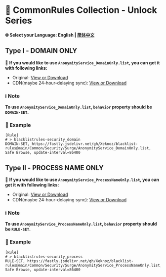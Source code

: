 # 📜 CommonRules Collection - Unlock Series

**🌐 Select your Language: English | [简体中文](README_CN.md)**

## Type Ⅰ - DOMAIN ONLY

🔗 **If you would like to use `AnonymityService_DomainOnly.list`, you can get it with following links:**

- Original: [View or Download](https://raw.githubusercontent.com/Xeknoz/blacklist-rules/main/Common/Security/Surge/AnonymityService_DomainOnly.list)
- CDN(maybe 24-hour-delaying sync): [View or Download](https://fastly.jsdelivr.net/gh/Xeknoz/blacklist-rules@main/Common/Unlock/Surge/BlockedDomains_NoGame_DomainOnly.list)

### ℹ️ Note

**To use `AnonymityService_DomainOnly.list`, `behavior` property should be `DOMAIN-SET`.**

### 📝 Example

```list
[Rule]
# > blacklistrules-security_domain
DOMAIN-SET, https://fastly.jsdelivr.net/gh/Xeknoz/blacklist-rules@main/Common/Security/Surge/AnonymityService_DomainOnly.list, Safe Browse, update-interval=86400
```

## Type Ⅱ - PROCESS NAME ONLY

🔗 **If you would like to use `AnonymityService_ProcessNameOnly.list`, you can get it with following links:**

- Original: [View or Download](https://raw.githubusercontent.com/Xeknoz/blacklist-rules/main/Common/Security/Surge/AnonymityService_ProcessNameOnly.list)
- CDN(maybe 24-hour-delaying sync): [View or Download](https://fastly.jsdelivr.net/gh/Xeknoz/blacklist-rules@main/Common/Security/Surge/AnonymityService_ProcessNameOnly.list)

### ℹ️ Note

**To use `AnonymityService_ProcessNameOnly.list`, `behavior` property should be `RULE-SET`.**

### 📝 Example

```list
[Rule]
# > blacklistrules-security_process
RULE-SET, https://fastly.jsdelivr.net/gh/Xeknoz/blacklist-rules@main/Common/Security/Surge/AnonymityService_ProcessNameOnly.list, Safe Browse, update-interval=86400
```
